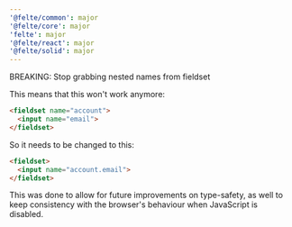 ```yaml
---
'@felte/common': major
'@felte/core': major
'felte': major
'@felte/react': major
'@felte/solid': major
---
```


BREAKING: Stop grabbing nested names from fieldset

This means that this won't work anymore:

```html
<fieldset name="account">
  <input name="email">
</fieldset>
```

So it needs to be changed to this:

```html
<fieldset>
  <input name="account.email">
</fieldset>
```
This was done to allow for future improvements on type-safety, as well to keep consistency with the browser's behaviour when JavaScript is disabled.
